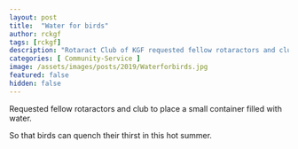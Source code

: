 ```yaml
---
layout: post
title:  "Water for birds"
author: rckgf
tags: [rckgf]
description: "Rotaract Club of KGF requested fellow rotaractors and club to place a small container filled with water. So that birds can quench their thirst in this hot summer."
categories: [ Community-Service ]
image: /assets/images/posts/2019/Waterforbirds.jpg
featured: false
hidden: false
---
```


Requested fellow rotaractors and club to place a small container filled with water. 

So that birds can quench their thirst in this hot summer.
